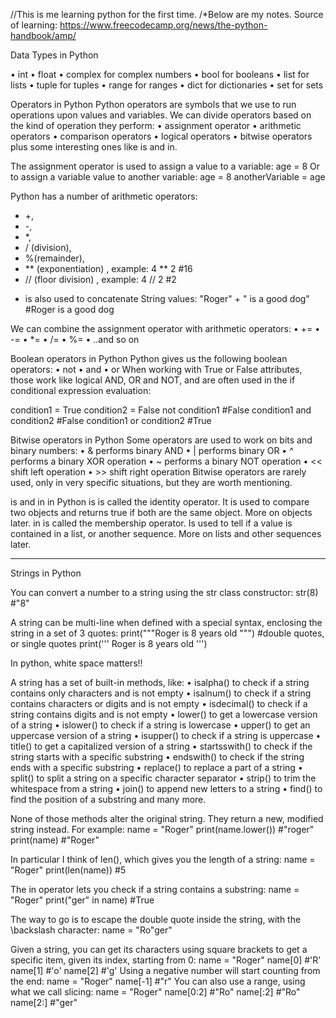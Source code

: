 //This is me learning python for the first time. 
/*Below are my notes.
Source of learning:
https://www.freecodecamp.org/news/the-python-handbook/amp/


Data Types in Python

• int 
• float
• complex for complex numbers
• bool for booleans
• list for lists
• tuple for tuples
• range for ranges
• dict for dictionaries
• set for sets




Operators in Python
Python operators are symbols that we use to run operations upon values and variables.
We can divide operators based on the kind of operation they perform:
	• assignment operator
	• arithmetic operators
	• comparison operators
	• logical operators
	• bitwise operators
plus some interesting ones like is and in.



The assignment operator is used to assign a value to a variable:
age = 8
Or to assign a variable value to another variable:
age = 8
anotherVariable = age




Python has a number of arithmetic operators:
-  +, 
- -, 
- *, 
- / (division), 
- %(remainder), 
- ** (exponentiation) , example: 4 ** 2  #16
- // (floor division) ,  example: 4 // 2  #2

+ is also used to concatenate String values:
"Roger" + " is a good dog"
#Roger is a good dog

We can combine the assignment operator with arithmetic operators:
	• +=
	• -=
	• *=
	• /=
	• %=
	• ..and so on


Boolean operators in Python
Python gives us the following boolean operators:
	• not
	• and
	• or
When working with True or False attributes, those work like logical AND, OR and NOT, and are often used in the if conditional expression evaluation:

condition1 = True
condition2 = False
not condition1 #False
condition1 and condition2 #False
condition1 or condition2 #True


Bitwise operators in Python
Some operators are used to work on bits and binary numbers:
	• & performs binary AND
	• | performs binary OR
	• ^ performs a binary XOR operation
	• ~ performs a binary NOT operation
	• << shift left operation
	• >> shift right operation
Bitwise operators are rarely used, only in very specific situations, but they are worth mentioning.



is and in in Python
is is called the identity operator. It is used to compare two objects and returns true if both are the same object. More on objects later.
in is called the membership operator. Is used to tell if a value is contained in a list, or another sequence. More on lists and other sequences later.


---

Strings in Python

You can convert a number to a string using the str class constructor:
str(8) #"8"



A string can be multi-line when defined with a special syntax, enclosing the string in a set of 3 quotes:
print("""Roger is
8
years old
""")
#double quotes, or single quotes
print('''
Roger is
8
years old
''')


In python, white space matters!! 


A string has a set of built-in methods, like:
	• isalpha() to check if a string contains only characters and is not empty
	• isalnum() to check if a string contains characters or digits and is not empty
	• isdecimal() to check if a string contains digits and is not empty
	• lower() to get a lowercase version of a string
	• islower() to check if a string is lowercase
	• upper() to get an uppercase version of a string
	• isupper() to check if a string is uppercase
	• title() to get a capitalized version of a string
	• startsswith() to check if the string starts with a specific substring
	• endswith() to check if the string ends with a specific substring
	• replace() to replace a part of a string
	• split() to split a string on a specific character separator
	• strip() to trim the whitespace from a string
	• join() to append new letters to a string
	• find() to find the position of a substring
and many more.


None of those methods alter the original string. They return a new, modified string instead. For example:
name = "Roger"
print(name.lower()) #"roger"
print(name) #"Roger"



In particular I think of len(), which gives you the length of a string:
name = "Roger"
print(len(name)) #5


The in operator lets you check if a string contains a substring:
name = "Roger"
print("ger" in name) #True


The way to go is to escape the double quote inside the string, with the \backslash character:
name = "Ro\"ger"


Given a string, you can get its characters using square brackets to get a specific item, given its index, starting from 0:
name = "Roger"
name[0] #'R'
name[1] #'o'
name[2] #'g'
Using a negative number will start counting from the end:
name = "Roger"
name[-1] #"r"
You can also use a range, using what we call slicing:
name = "Roger"
name[0:2] #"Ro"
name[:2] #"Ro"
name[2:] #"ger"




